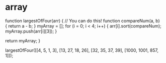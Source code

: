 # array
function largestOfFour(arr) {
  // You can do this!
  function compareNum(a, b) {
    return a - b;
  }
  myArray = [];
    for (i = 0; i < 4; i++) {
    arr[i].sort(compareNum);
    myArray.push(arr[i][3]);
  }
  
  
  return myArray;
}

largestOfFour([[4, 5, 1, 3], [13, 27, 18, 26], [32, 35, 37, 39], [1000, 1001, 857, 1]]);
